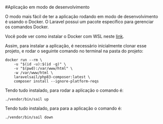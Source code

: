 #Aplicação em modo de desenvolvimento

O modo mais fácil de ter a aplicação rodando em modo de desenvolvimento é usando o Docker.
O Laravel possui um pacote específico para gerenciar os comandos Docker.

Você pode ver como instalar o Docker com WSL neste [link](https://github.com/codeedu/wsl2-docker-quickstart).

Assim, para instalar a aplicação, é necessário inicialmente clonar esse projeto, e rodar o seguinte comando no terminal na pasta do projeto:

```
docker run --rm \
    -u "$(id -u):$(id -g)" \
    -v "$(pwd):/var/www/html" \
    -w /var/www/html \
    laravelsail/php83-composer:latest \
    composer install --ignore-platform-reqs
```

Tendo tudo instalado, para rodar a aplicação o comando é:

```
./vendor/bin/sail up
```

Tendo tudo instalado, para para a aplicação o comando é:

```
./vendor/bin/sail down
```
